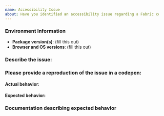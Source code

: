 ```yaml
---
name: Accessibility Issue
about: Have you identified an accessibility issue regarding a Fabric control?
---
```


<!--
Before submitting an accessibility issue please ensure the following are true:

1. Search for dupes! Please make sure the issue is not already present in our issue tracker.
2. This issue is caused by a Fabric control.
3. You can reproduce this bug in a CodePen.
4. There is documentation or best practice that supports your expected behavior (review https://www.w3.org/TR/wai-aria-1.1/ for accessibility guidance.)

PLEASE NOTE:

Do not link to, screenshot or reference a Microsoft product in this description.

Our screen reader support is limited to Edge + Narrator. Please check ARIA component examples to ensure it is not a screen reader or browser issue. Issues that do not reproduce in Edge + Narrator, and aren't caused by obvious invalid aria values, should be filed with the respective screen reading software, not the Fabric repo.

Issues that do not meet these guidelines will be closed.
-->

### Environment Information

- **Package version(s)**: (fill this out)
- **Browser and OS versions**: (fill this out)

### Describe the issue:

<!-- fill this out -->

### Please provide a reproduction of the issue in a codepen:

<!--
Providing an isolated reproduction of the issue in a codepen makes it much easier for us to help you. Here are some ways to get started:

  * Go to https://aka.ms/fabricpen for a starter codepen
  * You can also use the "Export to Codepen" feature for the various components in our documentation site.
  * See http://codepen.io/dzearing/pens/public/?grid_type=list for a variety of examples

Alternatively, you can also use https://aka.ms/fabricdemo to get permanent repro links if the repro occurs with an example.
(A permanent link is preferable to "use the website" as the website can change.)
-->

#### Actual behavior:

<!-- fill this out -->

#### Expected behavior:

<!-- fill this out -->

### Documentation describing expected behavior

<!-- fill this out -->
